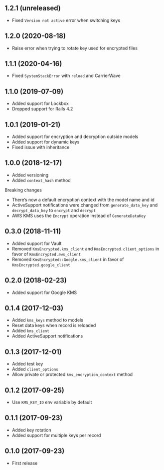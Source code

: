 ## 1.2.1 (unreleased)

- Fixed `Version not active` error when switching keys

## 1.2.0 (2020-08-18)

- Raise error when trying to rotate key used for encrypted files

## 1.1.1 (2020-04-16)

- Fixed `SystemStackError` with `reload` and CarrierWave

## 1.1.0 (2019-07-09)

- Added support for Lockbox
- Dropped support for Rails 4.2

## 1.0.1 (2019-01-21)

- Added support for encryption and decryption outside models
- Added support for dynamic keys
- Fixed issue with inheritance

## 1.0.0 (2018-12-17)

- Added versioning
- Added `context_hash` method

Breaking changes

- There’s now a default encryption context with the model name and id
- ActiveSupport notifications were changed from `generate_data_key` and `decrypt_data_key` to `encrypt` and `decrypt`
- AWS KMS uses the `Encrypt` operation instead of `GenerateDataKey`

## 0.3.0 (2018-11-11)

- Added support for Vault
- Removed `KmsEncrypted.kms_client` and `KmsEncrypted.client_options` in favor of `KmsEncrypted.aws_client`
- Removed `KmsEncrypted::Google.kms_client` in favor of `KmsEncrypted.google_client`

## 0.2.0 (2018-02-23)

- Added support for Google KMS

## 0.1.4 (2017-12-03)

- Added `kms_keys` method to models
- Reset data keys when record is reloaded
- Added `kms_client`
- Added ActiveSupport notifications

## 0.1.3 (2017-12-01)

- Added test key
- Added `client_options`
- Allow private or protected `kms_encryption_context` method

## 0.1.2 (2017-09-25)

- Use `KMS_KEY_ID` env variable by default

## 0.1.1 (2017-09-23)

- Added key rotation
- Added support for multiple keys per record

## 0.1.0 (2017-09-23)

- First release
